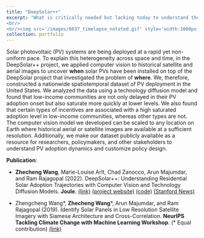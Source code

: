 ```yaml
---
title: "DeepSolar++"
excerpt: "What is critically needed but lacking today to understand the technology diffusion of solar PVs over time is a highly granular spatiotemporal dataset for solar installations, as well as the method to efficiently construct and maintenance it. In this project, we bridge this gap by developing computer vision models to deal with low-resolution historical satellite and aerial images to identify when each solar PV system was installed. With this model, we constructed a nationwide spatiotemporal dataset for solar PVs. We further demonstrated the value of this dataset by analyzing it from the technology adoption lifecycle perspective to answer the questions such as: What factors are associated with the onset of solar adoption? What factors are associated with the saturated adoption level? What types of financial incentives are associated with higher saturated adoption levels, especially for low-income communities?
<br/>
<br/><img src='/images/6037_timelapse_notated.gif' style='width:1000px;'>"
collection: portfolio
---
```


Solar photovoltaic (PV) systems are being deployed at a rapid yet non-uniform pace. To explain this heterogeneity across space and time, in the DeepSolar++ project, we applied computer vision to historical satellite and aerial images to uncover **when** solar PVs have been installed on top of the DeepSolar project that investigated the problem of **where**. We, therefore, constructed a nationwide spatiotemporal dataset of PV deployment in the United States. We analyzed the data using a technology diffusion model and found that low-income communities are not only delayed in their PV adoption onset but also saturate more quickly at lower levels. We also found that certain types of incentives are associated with a high saturated adoption level in low-income communities, whereas other types are not. The computer vision model we developed can be scaled to any location on Earth where historical aerial or satellite images are available at a sufficient resolution. Additionally, we make our dataset publicly available as a resource for researchers, policymakers, and other stakeholders to understand PV adoption dynamics and customize policy design.

**Publication**:

* **Zhecheng Wang**, Marie-Louise Arlt, Chad Zanocco, Arun Majumdar, and Ram Rajagopal (2022). 
DeepSolar++: Understanding Residential Solar Adoption Trajectories with Computer Vision and Technology Diffusion Models. 
**Joule**. 
[(link)](https://doi.org/10.1016/j.joule.2022.09.011) 
[(project website)](http://web.stanford.edu/group/deepsolar/home) [(code)](https://github.com/wangzhecheng/DeepSolar_timelapse) 
[(Stanford News)](https://news.stanford.edu/2022/11/16/solar-panels-largely-confined-wealthy-americans/review/)

* Zhengcheng Wang\*, **Zhecheng Wang**\*, Arun Majumdar, and Ram Rajagopal (2019). 
Identify Solar Panels in Low Resolution Satellite Imagery with Siamese Architecture and Cross-Correlation.
**NeurIPS Tackling Climate Change with Machine Learning Workshop**. (\* Equal contribution)
[(link)](https://www.climatechange.ai/papers/neurips2019/28/paper.pdf)